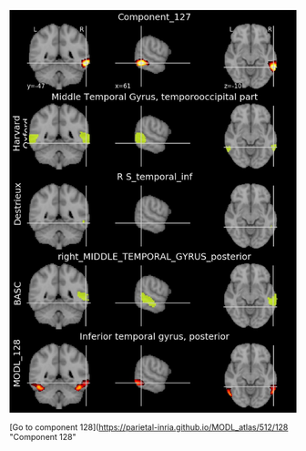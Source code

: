


![127](preliminary/127.jpg "Component 127")

[Go to component 128](https://parietal-inria.github.io/MODL_atlas/512/128 "Component 128"